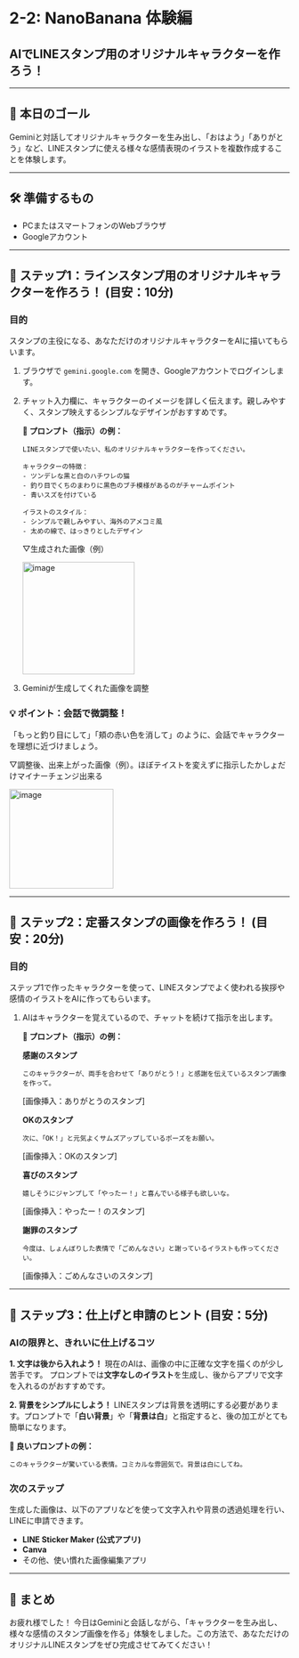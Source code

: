 # 2-2: NanoBanana 体験編
## AIでLINEスタンプ用のオリジナルキャラクターを作ろう！

---

## 🎯 本日のゴール
Geminiと対話してオリジナルキャラクターを生み出し、「おはよう」「ありがとう」など、LINEスタンプに使える様々な感情表現のイラストを複数作成することを体験します。

---

## 🛠️ 準備するもの
- PCまたはスマートフォンのWebブラウザ
- Googleアカウント

---

## 🚀 ステップ1：ラインスタンプ用のオリジナルキャラクターを作ろう！ (目安：10分)

### 目的
スタンプの主役になる、あなただけのオリジナルキャラクターをAIに描いてもらいます。

1.  ブラウザで `gemini.google.com` を開き、Googleアカウントでログインします。

2.  チャット入力欄に、キャラクターのイメージを詳しく伝えます。親しみやすく、スタンプ映えするシンプルなデザインがおすすめです。

    **📝 プロンプト（指示）の例：**
    ```
    LINEスタンプで使いたい、私のオリジナルキャラクターを作ってください。

    キャラクターの特徴：
    - ツンデレな黒と白のハチワレの猫
    - 釣り目でくちのまわりに黒色のブチ模様があるのがチャームポイント
    - 青いスズを付けている

    イラストのスタイル：
    - シンプルで親しみやすい、海外のアメコミ風
    - 太めの線で、はっきりとしたデザイン
    ```
    ▽生成された画像（例）
    
    <img width="201" height="202" alt="image" src="https://github.com/user-attachments/assets/c6b084e1-e4ba-4b9f-a7b3-604329a23da0" />
    

4.  Geminiが生成してくれた画像を調整

### 💡 ポイント：会話で微調整！
「もっと釣り目にして」「頬の赤い色を消して」のように、会話でキャラクターを理想に近づけましょう。

   ▽調整後、出来上がった画像（例）。ほぼテイストを変えずに指示したかしょだけマイナーチェンジ出来る

   <img width="187" height="179" alt="image" src="https://github.com/user-attachments/assets/3721c6de-b873-4094-82d2-831b29156a66" />
  
---

## 🚀 ステップ2：定番スタンプの画像を作ろう！ (目安：20分)

### 目的
ステップ1で作ったキャラクターを使って、LINEスタンプでよく使われる挨拶や感情のイラストをAIに作ってもらいます。

1.  AIはキャラクターを覚えているので、チャットを続けて指示を出します。

    **📝 プロンプト（指示）の例：**

    **感謝のスタンプ**
    ```
    このキャラクターが、両手を合わせて「ありがとう！」と感謝を伝えているスタンプ画像を作って。
    ```
    [画像挿入：ありがとうのスタンプ]

    **OKのスタンプ**
    ```
    次に、「OK！」と元気よくサムズアップしているポーズをお願い。
    ```
    [画像挿入：OKのスタンプ]

    **喜びのスタンプ**
    ```
    嬉しそうにジャンプして「やったー！」と喜んでいる様子も欲しいな。
    ```
    [画像挿入：やったー！のスタンプ]

    **謝罪のスタンプ**
    ```
    今度は、しょんぼりした表情で「ごめんなさい」と謝っているイラストも作ってください。
    ```
    [画像挿入：ごめんなさいのスタンプ]

---

## 🚀 ステップ3：仕上げと申請のヒント (目安：5分)

### AIの限界と、きれいに仕上げるコツ

**1. 文字は後から入れよう！**
現在のAIは、画像の中に正確な文字を描くのが少し苦手です。
プロンプトでは**文字なしのイラスト**を生成し、後からアプリで文字を入れるのがおすすめです。

**2. 背景をシンプルにしよう！**
LINEスタンプは背景を透明にする必要があります。プロンプトで「**白い背景**」や「**背景は白**」と指定すると、後の加工がとても簡単になります。

**📝 良いプロンプトの例：**
```
このキャラクターが驚いている表情。コミカルな雰囲気で。背景は白にしてね。
```

### 次のステップ
生成した画像は、以下のアプリなどを使って文字入れや背景の透過処理を行い、LINEに申請できます。

- **LINE Sticker Maker (公式アプリ)**
- **Canva**
- その他、使い慣れた画像編集アプリ

---

## 🌟 まとめ
お疲れ様でした！
今日はGeminiと会話しながら、「キャラクターを生み出し、様々な感情のスタンプ画像を作る」体験をしました。この方法で、あなただけのオリジナルLINEスタンプをぜひ完成させてみてください！
